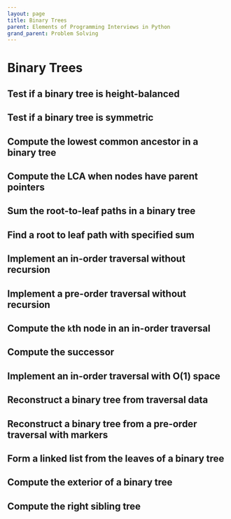 ```yaml
---
layout: page
title: Binary Trees
parent: Elements of Programming Interviews in Python
grand_parent: Problem Solving
---
```


# Binary Trees

## Test if a binary tree is height-balanced
## Test if a binary tree is symmetric
## Compute the lowest common ancestor in a binary tree
## Compute the LCA when nodes have parent pointers
## Sum the root-to-leaf paths in a binary tree
## Find a root to leaf path with specified sum
## Implement an in-order traversal without recursion
## Implement a pre-order traversal without recursion
## Compute the `k`th node in an in-order traversal
## Compute the successor
## Implement an in-order traversal with O(1) space
## Reconstruct a binary tree from traversal data
## Reconstruct a binary tree from a pre-order traversal with markers
## Form a linked list from the leaves of a binary tree
## Compute the exterior of a binary tree
## Compute the right sibling tree
